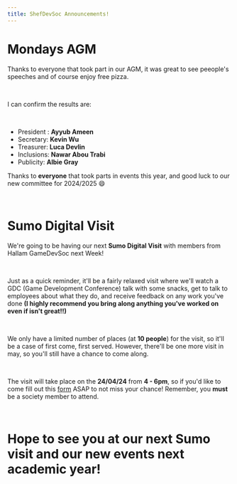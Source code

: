 ```yaml
---
title: ShefDevSoc Announcements!
---
```


# Mondays AGM

Thanks to everyone that took part in our AGM, it was great to see peeople's speeches and of course enjoy free pizza. 

&nbsp;

I can confirm the results are:

&nbsp;

- President : **Ayyub Ameen**
- Secretary: **Kevin Wu**
- Treasurer: **Luca Devlin**
- Inclusions: **Nawar Abou Trabi**
- Publicity: **Albie Gray**

Thanks to **everyone** that took parts in events this year, and good luck to our new committee for 2024/2025 😄

&nbsp;

# Sumo Digital Visit
We're going to be having our next **Sumo Digital Visit** with members from Hallam GameDevSoc next Week!

&nbsp;

Just as a quick reminder, it'll be a fairly relaxed visit where we'll watch a GDC (Game Development Conference) talk with some snacks, get to talk to employees about what they do, and receive feedback on any work you've done **(I highly recommend you bring along anything you've worked on even if isn't great!!)**

&nbsp;

We only have a limited number of places (at **10 people**) for the visit, so it'll be a case of first come, first served. However, there'll be one more visit in may, so you'll still have a chance to come along.

&nbsp;

The visit will take place on the **24/04/24** from **4 - 6pm**, so if you'd like to come fill out this [form](https://docs.google.com/forms/d/e/1FAIpQLScUTpKNjaKzOOSucp3c-kFgDZNatDUTU-wXOOZ1qWPCLPgMbg/viewform) ASAP to not miss your chance! Remember, you **must** be a society member to attend.

&nbsp;

# Hope to see you at our next Sumo visit and our new events next academic year!
